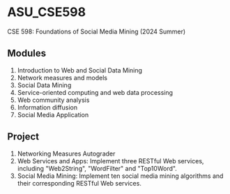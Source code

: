 # ASU_CSE598
CSE 598: Foundations of Social Media Mining (2024 Summer)

## Modules
1. Introduction to Web and Social Data Mining
2. Network measures and models
3. Social Data Mining
4. Service-oriented computing and web data processing
5. Web community analysis
6. Information diffusion
7. Social Media Application

## Project
1. Networking Measures Autograder
2. Web Services and Apps: Implement three RESTful Web services, including "Web2String", "WordFilter" and "Top10Word".
3. Social Media Mining: Implement ten social media mining algorithms and their corresponding RESTful Web services.
